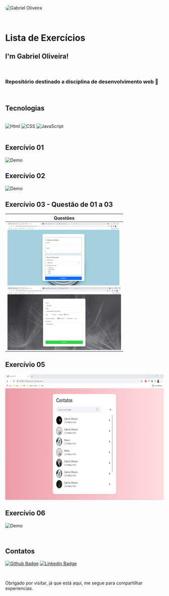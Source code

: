 <p>
    <img  align="center" style="width=200px; height=200px; border-radius:18px;" 
    src="https://github.com/gabriel-oliveira800.png"
    alt="Gabriel Oliveira"
    >
</p>

<br>
<h1>Lista de Exercícios</h1>
 
## I'm Gabriel Oliveira!

<br>
<h3>Repositório destinado a disciplina de desenvolvimento web 🚀</h3>
 
<br>

## Tecnologias 
<br>

<div>
    <img  align="center" height="50px" width="50px" 
    src="https://cdn.svgporn.com/logos/html-5.svg"
    alt="Html"
    >
    <img  align="center" height="50px" width="50px" 
    src="https://cdn.svgporn.com/logos/css-3.svg"
    alt="CSS"
    >
  <img  align="center" height="50px" width="50px" 
    src="https://cdn.svgporn.com/logos/javascript.svg"
    alt="JavaScript"
    >
</div>


<br>

## Exercívio 01
<p>
    <img  
        align="center" height="400px" " 
        src="./exercicio_01/demo.gif" alt="Demo"
    >
</p>


## Exercívio 02
<p>
    <img  
        align="center" height="400px" " 
        src="./exercicio_02/demo.gif" alt="Demo"
    >
</p>


## Exercívio 03 -  Questão de 01 a 03 
| Questões    |
|-------------|
| <img align="center" height="200px" src="./exercicio_03/questao_01/demo.png" alt="Demo">| 
| <img align="center" height="200px" src="./exercicio_03/questao_02/demo.png" alt="Demo">| 

## Exercívio 05
<p>
    <img  
        align="center" height="400px" " 
        src="./exercicio_05/demo.png" alt="Demo"
    >
</p>

## Exercívio 06
<p>
    <img  
        align="center" height="400px" " 
        src="./exercicio_06/demo.gif" alt="Demo"
    >
</p>

<br>

## Contatos 
[![Github Badge](https://img.shields.io/badge/-Github-000?style=flat-square&logo=Github&logoColor=white&link=link_do_seu_perfil_no_github)](https://github.com/gabriel-oliveira800)
[![Linkedin Badge](https://img.shields.io/badge/-LinkedIn-blue?style=flat-square&logo=Linkedin&logoColor=white&link=link_do_seu_perfil_no_linkedin)](https://www.linkedin.com/in/gabriel-oliveira-94ab2a17a/)

<br>

Obrigado por visitar, já que está aqui, me segue para compartilhar experiencias. 